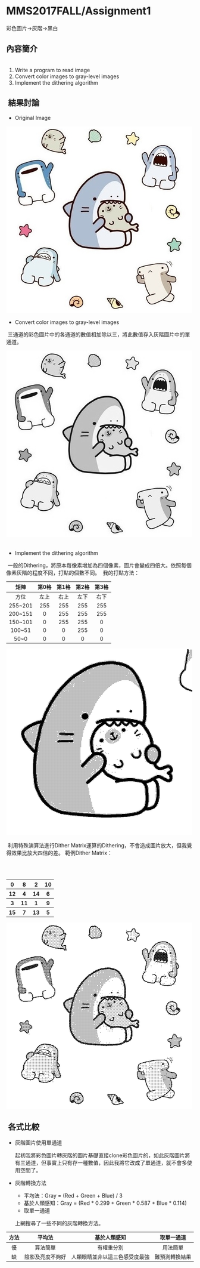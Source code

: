 # MMS2017FALL/Assignment1
彩色圖片->灰階->黑白

## 內容簡介
<ol>
    <li>Write a program to read image</li>
    <li>Convert color images to gray-level images</li>
    <li>Implement the dithering algorithm</li>
</ol>

##  結果討論

* Original Image

![Picture](000.jpg)

* Convert color images to gray-level images

  三通道的彩色圖片中的各通道的數值相加除以三，將此數值存入灰階圖片中的單通道。
  
![Picture](001.jpg)
  
* Implement the dithering algorithm

  一般的Dithering，將原本每像素增加為四個像素，圖片會變成四倍大。依照每個像素灰階的程度不同，打點的個數不同。
  我的打點方法：
  

矩陣|第0格|第1格|第2格|第3格
:---:|:---:|:---:|:---:|:---:
方位|左上|右上|左下|右下
255~201|255|255|255|255
200~151|0|255|255|255
150~101|0|255|255|0
100~51|0|0|255|0
50~0|0|0|0|0

![Picture](003.jpg)


  利用特殊演算法進行Dither Matrix運算的Dithering，不會造成圖片放大，但我覺得效果比放大四倍的差。
  範例Dither Matrix：
  
<table>
        <tr>
            <th>0</th>
            <th>8</th>
            <th>2</th>
            <th>10</th>
        </tr>
        <tr>
            <th>12</th>
            <th>4</th>
            <th>14</th>
            <th>6</th>
        </tr>
        <tr>
            <th>3</th>
            <th>11</th>
            <th>1</th>
            <th>9</th>
        </tr>
        <tr>
            <th>15</th>
            <th>7</th>
            <th>13</th>
            <th>5</th>
        </tr>
    </table>

![Picture](002.jpg)

##  各式比較
* 灰階圖片使用單通道

  起初我將彩色圖片轉灰階的圖片基礎直接clone彩色圖片的，如此灰階圖片將有三通道，但事實上只有存一種數值，因此我將它改成了單通道，就不會多使用空間了。

* 灰階轉換方法
  * 平均法：Gray = (Red + Green + Blue) / 3
  * 基於人類感知：Gray = (Red * 0.299 + Green * 0.587 + Blue * 0.114)
  * 取單一通道

  上網搜尋了一些不同的灰階轉換方法。

方法|平均法|基於人類感知|取單一通道
:---:|:---:|:---:|:---:
優|算法簡單|有權重分別|用法簡單
缺|陰影及亮度不夠好|人類眼睛並非以這三色感受度最強|難預測轉換結果

